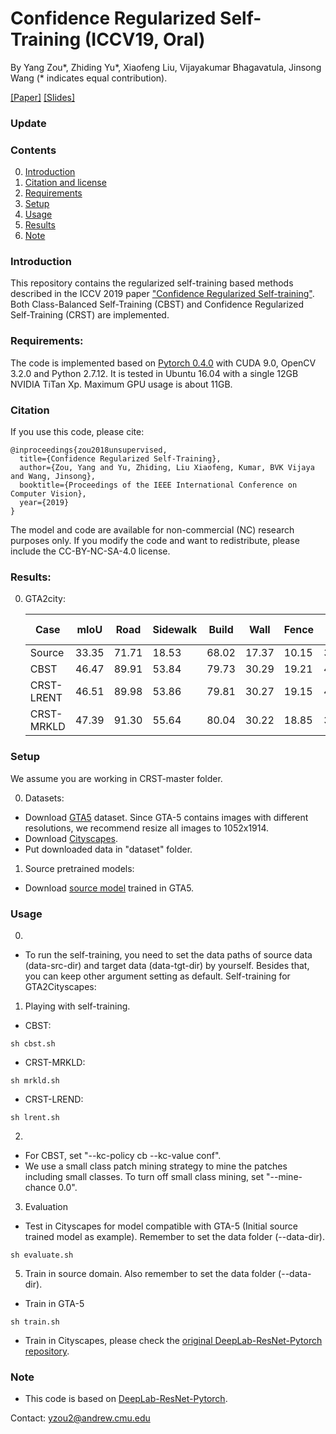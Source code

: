 # Confidence Regularized Self-Training (ICCV19, Oral) 

By Yang Zou*, Zhiding Yu*, Xiaofeng Liu, Vijayakumar Bhagavatula, Jinsong Wang (* indicates equal contribution).

[[Paper]](https://arxiv.org/abs/1908.09822) [[Slides]](https://yzou2.github.io/pdf/CRST_slides.pdf)

### Update


### Contents
0. [Introduction](#introduction)
0. [Citation and license](#citation)
0. [Requirements](#requirements)
0. [Setup](#models)
0. [Usage](#usage)
0. [Results](#results)
0. [Note](#note)

### Introduction
This repository contains the regularized self-training based methods described in the ICCV 2019 paper ["Confidence Regularized Self-training"](https://arxiv.org/abs/1908.09822). Both Class-Balanced Self-Training (CBST) and Confidence Regularized Self-Training (CRST) are implemented. 

### Requirements:
The code is implemented based on [Pytorch 0.4.0](https://pytorch.org/) with CUDA 9.0, OpenCV 3.2.0 and Python 2.7.12. It is tested in Ubuntu 16.04 with a single 12GB NVIDIA TiTan Xp. Maximum GPU usage is about 11GB.

### Citation
If you use this code, please cite:

	@inproceedings{zou2018unsupervised,
	  title={Confidence Regularized Self-Training},
	  author={Zou, Yang and Yu, Zhiding, Liu Xiaofeng, Kumar, BVK Vijaya and Wang, Jinsong},
	  booktitle={Proceedings of the IEEE International Conference on Computer Vision},
	  year={2019}
	}

The model and code are available for non-commercial (NC) research purposes only. If you modify the code and want to redistribute, please include the CC-BY-NC-SA-4.0 license.

### Results:
0. GTA2city:

	Case|mIoU|Road|Sidewalk|Build|Wall|Fence|Pole|Traffic Light|Traffic Sign|Veg.|Terrain|Sky|Person|Rider|Car|Truck|Bus|Train|Motor|Bike
	---|---|---|---|---|---|---|---|---|---|---|---|---|---|---|---|---|---|---|---|---
	Source|33.35|71.71|18.53|68.02|17.37|10.15|36.63|27.63|6.27|78.66|21.80|67.69|58.28|20.72|59.26|16.43|12.45|7.93|21.21|12.96
	CBST|46.47|89.91|53.84|79.73|30.29|19.21|40.23|32.28|22.26|84.11|29.96|75.52|61.93|28.54|82.57|25.89|33.76|19.29|33.62|40.00
	CRST-LRENT|46.51|89.98|53.86|79.81|30.27|19.15|40.30|32.22|22.24|84.09|29.81|75.45|62.09|28.66|82.76|26.02|33.61|19.42|33.69|40.34
	CRST-MRKLD|47.39|91.30|55.64|80.04|30.22|18.85|39.27|35.96|27.09|84.52|31.81|74.55|62.59|27.90|82.43|23.81|31.10|25.36|32.60|45.43

### Setup
We assume you are working in CRST-master folder.

0. Datasets:
- Download [GTA5](https://download.visinf.tu-darmstadt.de/data/from_games/) dataset. Since GTA-5 contains images with different resolutions, we recommend resize all images to 1052x1914. 
- Download [Cityscapes](https://www.cityscapes-dataset.com/).
- Put downloaded data in "dataset" folder.
1. Source pretrained models:
- Download [source model](https://www.dropbox.com/s/q6dzd3n0b55jjo7/gta_src.pth?dl=0) trained in GTA5.

### Usage
0. 
- To run the self-training, you need to set the data paths of source data (data-src-dir) and target data (data-tgt-dir) by yourself. Besides that, you can keep other argument setting as default.
Self-training for GTA2Cityscapes:
1. Playing with self-training.
- CBST:
~~~~
sh cbst.sh
~~~~
- CRST-MRKLD:
~~~~
sh mrkld.sh
~~~~
- CRST-LREND:
~~~~
sh lrent.sh
~~~~
2. 
- For CBST, set "--kc-policy cb --kc-value conf".
- We use a small class patch mining strategy to mine the patches including small classes. To turn off small class mining, set "--mine-chance 0.0".
3. Evaluation
- Test in Cityscapes for model compatible with GTA-5 (Initial source trained model as example). Remember to set the data folder (--data-dir).
~~~~
sh evaluate.sh
~~~~

5. Train in source domain. Also remember to set the data folder (--data-dir).
- Train in GTA-5
~~~~
sh train.sh
~~~~
- Train in Cityscapes, please check the [original DeepLab-ResNet-Pytorch repository](https://github.com/speedinghzl/Pytorch-Deeplab).

### Note
- This code is based on [DeepLab-ResNet-Pytorch](https://github.com/speedinghzl/Pytorch-Deeplab).

Contact: yzou2@andrew.cmu.edu

